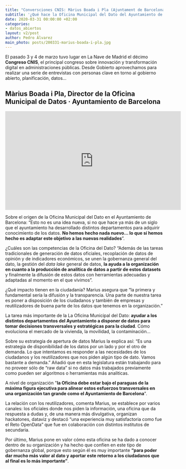 ```yaml
---
title: "Conversciones CNIS: Màrius Boada i Pla (Ajuntament de Barcelona)"
subtitle: '¿Qué hace la Oficina Municipal del Dato del Ayuntamiento de Barcelona?'
date: 2020-03-31 00:00:00 +02:00
categories:
- datos_abiertos
layout: v2/post
author: Pedro Álvarez
main_photo: posts/200331-marius-boada-i-pla.jpg
---
```


El pasado 3 y 4 de marzo tuvo lugar en La Nave de Madrid el décimo **Congreso CNIS**, el principal congreso sobre innovación y transformación digital en administraciones públicas. Desde Gobierto aprovechamos para realizar una serie de entrevistas con personas clave en torno al gobierno abierto, planificación, datos...

## Màrius Boada i Pla, Director de la Oficina Municipal de Datos · Ayuntamiento de Barcelona

<div class="video_wrapper bigger">
  <iframe width="560" height="315" src="https://www.youtube.com/embed/p5qjYCE9x0U" frameborder="0" allow="accelerometer; autoplay; encrypted-media; gyroscope; picture-in-picture" allowfullscreen></iframe>
</div>

Sobre el origen de la Oficina Municipal del Dato en el Ayuntamiento de Barcelona: “Esto no es una idea nueva, si no que hace ya más de un siglo que el ayuntamiento ha desarrollado distintos departamentos para adquirir conocimiento de los datos. **No hemos hecho nada nuevo... lo que sí hemos hecho es adaptar este objetivo a las nuevas realidades**”. 

¿Cuáles son las competencias de la Oficina del Dato? “Además de las tareas tradicionales de generación de datos oficiales, recoplación de datos de opinión y de indicadores económicos, se unen la gobernanza general del dato, la gestión del _data lake_ general de datos, **la ayuda a la organización en cuanto a la producción de analítica de datos a partir de estos datasets** y finalmente la difusión de estos datos con herramientas adecuadas y adaptadas al momento en el que vivimos”. 

¿Qué impacto tienen en la ciudadanía? Marius asegura que “la primera y fundamental sería la difusión y la transparencia. Una parte de nuestra tarea es poner a disposición de los ciudadanos y también de empresas y reutilizadores de buena parte de los datos que tenemos en la organización.” 

La tarea más importante de la La Oficina Municipal del Dato: **ayudar a los distintos departamentos del Ayuntamiento a disponer de datos para tomar decisiones transversales y estratégicas para la ciudad**. Cómo evoluciona el mercado de la vivienda, la movilidad, la contaminación...  

Sobre su estrategia de apertura de datos Marius la explica así: “Es una estrategia de disponibilidad de los datos por un lado y por el otro de demanda. Lo que intentamos es responder a las necesidades de los ciudadanos y los reutilizadores que nos piden algún tipo de dato. Vamos bastante a demanda.” Añadió que en esta legislatura están trabajando para no proveer sólo de “raw data” si no datos más trabajados previamente como pueden ser algoritmos o herramientas más analiticas. 

A nivel de organización "**la Oficina debe estar bajo el paraguas de la máxima figura ejecutiva para alinear estos esfuerzos transversales en una organización tan grande como el Ayuntamiento de Barcelona**". 

La relación con los reutilizadores, comenta Marius, se establece por varios canales: los oficiales donde nos piden la información, una oficina que da respuesta a dudas y, de una manera más divulgativa, organizan hackatones, dataviz y destacó “una experiencia muy satisfactoria como fue el Reto OpenData” que fue en colaboración con distintos institutos de secundaria.

Por último, Marius pone en valor cómo esta oficina se ha dado a conocer dentro de su organización y ha hecho que confíen en este tipo de gobernanza global, porque esto según él es muy importante **“para poder dar mucho más valor al dato y aportar este retorno a los ciudadanos que al final es lo más importante”**. 

